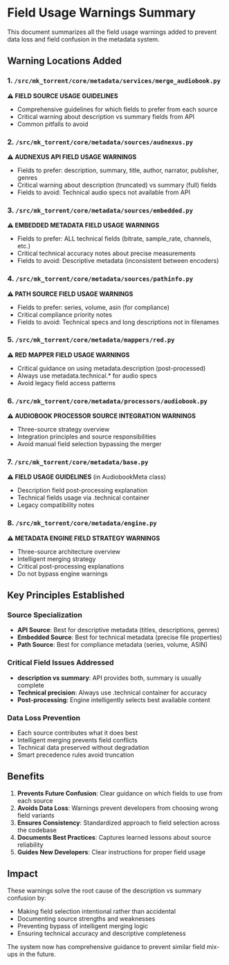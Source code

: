 # Field Usage Warnings Summary

This document summarizes all the field usage warnings added to prevent data loss and field confusion in the metadata system.

## Warning Locations Added

### 1. `/src/mk_torrent/core/metadata/services/merge_audiobook.py`

**⚠️ FIELD SOURCE USAGE GUIDELINES**

- Comprehensive guidelines for which fields to prefer from each source
- Critical warning about description vs summary fields from API
- Common pitfalls to avoid

### 2. `/src/mk_torrent/core/metadata/sources/audnexus.py`

**⚠️ AUDNEXUS API FIELD USAGE WARNINGS**

- Fields to prefer: description, summary, title, author, narrator, publisher, genres
- Critical warning about description (truncated) vs summary (full) fields
- Fields to avoid: Technical audio specs not available from API

### 3. `/src/mk_torrent/core/metadata/sources/embedded.py`

**⚠️ EMBEDDED METADATA FIELD USAGE WARNINGS**

- Fields to prefer: ALL technical fields (bitrate, sample_rate, channels, etc.)
- Critical technical accuracy notes about precise measurements
- Fields to avoid: Descriptive metadata (inconsistent between encoders)

### 4. `/src/mk_torrent/core/metadata/sources/pathinfo.py`

**⚠️ PATH SOURCE FIELD USAGE WARNINGS**

- Fields to prefer: series, volume, asin (for compliance)
- Critical compliance priority notes
- Fields to avoid: Technical specs and long descriptions not in filenames

### 5. `/src/mk_torrent/core/metadata/mappers/red.py`

**⚠️ RED MAPPER FIELD USAGE WARNINGS**

- Critical guidance on using metadata.description (post-processed)
- Always use metadata.technical.* for audio specs
- Avoid legacy field access patterns

### 6. `/src/mk_torrent/core/metadata/processors/audiobook.py`

**⚠️ AUDIOBOOK PROCESSOR SOURCE INTEGRATION WARNINGS**

- Three-source strategy overview
- Integration principles and source responsibilities
- Avoid manual field selection bypassing the merger

### 7. `/src/mk_torrent/core/metadata/base.py`

**⚠️ FIELD USAGE GUIDELINES** (in AudiobookMeta class)

- Description field post-processing explanation
- Technical fields usage via .technical container
- Legacy compatibility notes

### 8. `/src/mk_torrent/core/metadata/engine.py`

**⚠️ METADATA ENGINE FIELD STRATEGY WARNINGS**

- Three-source architecture overview
- Intelligent merging strategy
- Critical post-processing explanations
- Do not bypass engine warnings

## Key Principles Established

### Source Specialization

- **API Source**: Best for descriptive metadata (titles, descriptions, genres)
- **Embedded Source**: Best for technical metadata (precise file properties)
- **Path Source**: Best for compliance metadata (series, volume, ASIN)

### Critical Field Issues Addressed

- **description vs summary**: API provides both, summary is usually complete
- **Technical precision**: Always use .technical container for accuracy
- **Post-processing**: Engine intelligently selects best available content

### Data Loss Prevention

- Each source contributes what it does best
- Intelligent merging prevents field conflicts
- Technical data preserved without degradation
- Smart precedence rules avoid truncation

## Benefits

1. **Prevents Future Confusion**: Clear guidance on which fields to use from each source
2. **Avoids Data Loss**: Warnings prevent developers from choosing wrong field variants
3. **Ensures Consistency**: Standardized approach to field selection across the codebase
4. **Documents Best Practices**: Captures learned lessons about source reliability
5. **Guides New Developers**: Clear instructions for proper field usage

## Impact

These warnings solve the root cause of the description vs summary confusion by:

- Making field selection intentional rather than accidental
- Documenting source strengths and weaknesses
- Preventing bypass of intelligent merging logic
- Ensuring technical accuracy and descriptive completeness

The system now has comprehensive guidance to prevent similar field mix-ups in the future.
